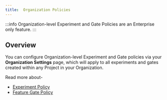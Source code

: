 ```yaml
---
title:  Organization Policies
---
```


:::info
Organization-level Experiment and Gate Policies are an Enterprise only feature.
:::

##  Overview

You can configure Organization-level Experiment and Gate policies via your **Organization Settings** page, which will apply to all experiments and gates created within any Project in your Organization. 

Read more about- 

- [Experiment Policy](https://docs.statsig.com/org-admin/experiment_policy)
- [Feature Gate Policy](https://docs.statsig.com/org-admin/gates_policy) 


